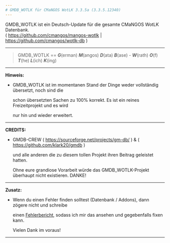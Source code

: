 ```yaml
---
# GMDB_WOTLK für CMaNGOS WotLK 3.3.5a (3.3.5.12340)
---
```


GMDB_WOTLK ist ein Deutsch-Update für die gesamte CMaNGOS WotLK Datenbank.\
( https://github.com/cmangos/mangos-wotlk | https://github.com/cmangos/wotlk-db )

---

 > GMDB_WOTLK == ***G***(erman) ***M***(angos) ***D***(ata) ***B***(ase) - ***W***(rath) ***O***(f) ***T***(he) ***L***(ich) ***K***(ing)

---

**Hinweis:**

- GMDB_WOTLK ist im momentanen Stand der Dinge weder vollständig übersetzt, noch sind die

  schon übersetzten Sachen zu 100% korrekt. Es ist ein reines Freizeitprojekt und es wird

  nur hin und wieder erweitert.

---

**CREDITS:**

- GMDB-CREW ( https://sourceforge.net/projects/gm-db/ ) & ( https://github.com/klark20/gmdb )

  und alle anderen die zu diesem tollen Projekt ihren Beitrag geleistet hatten.

  Ohne eure grandiose Vorarbeit würde das GMDB_WOTLK-Projekt überhaupt nicht existieren. DANKE!

---

**Zusatz:**

- Wenn du einen Fehler finden solltest (Datenbank / Addons), dann zögere nicht und schreibe

  einen [Fehlerbericht](https://github.com/RazzorX/GMDB_WOTLK/issues), sodass ich mir das ansehen und gegebenfalls fixen kann.
 
  Vielen Dank im voraus!
 
---
